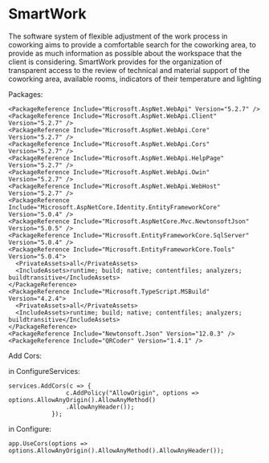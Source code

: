 # SmartWork

The software system of flexible adjustment of the work process in coworking aims to provide a comfortable search for the coworking area, to provide as much information as possible about the workspace that the client is considering. SmartWork provides for the organization of transparent access to the review of technical and material support of the coworking area, available rooms, indicators of their temperature and lighting


Packages:


    <PackageReference Include="Microsoft.AspNet.WebApi" Version="5.2.7" />
    <PackageReference Include="Microsoft.AspNet.WebApi.Client" Version="5.2.7" />
    <PackageReference Include="Microsoft.AspNet.WebApi.Core" Version="5.2.7" />
    <PackageReference Include="Microsoft.AspNet.WebApi.Cors" Version="5.2.7" />
    <PackageReference Include="Microsoft.AspNet.WebApi.HelpPage" Version="5.2.7" />
    <PackageReference Include="Microsoft.AspNet.WebApi.Owin" Version="5.2.7" />
    <PackageReference Include="Microsoft.AspNet.WebApi.WebHost" Version="5.2.7" />
    <PackageReference Include="Microsoft.AspNetCore.Identity.EntityFrameworkCore" Version="5.0.4" />
    <PackageReference Include="Microsoft.AspNetCore.Mvc.NewtonsoftJson" Version="5.0.5" />
    <PackageReference Include="Microsoft.EntityFrameworkCore.SqlServer" Version="5.0.4" />
    <PackageReference Include="Microsoft.EntityFrameworkCore.Tools" Version="5.0.4">
      <PrivateAssets>all</PrivateAssets>
      <IncludeAssets>runtime; build; native; contentfiles; analyzers; buildtransitive</IncludeAssets>
    </PackageReference>
    <PackageReference Include="Microsoft.TypeScript.MSBuild" Version="4.2.4">
      <PrivateAssets>all</PrivateAssets>
      <IncludeAssets>runtime; build; native; contentfiles; analyzers; buildtransitive</IncludeAssets>
    </PackageReference>
    <PackageReference Include="Newtonsoft.Json" Version="12.0.3" />
    <PackageReference Include="QRCoder" Version="1.4.1" />
    
    
    
Add Cors:


  in ConfigureServices:
  
  
    services.AddCors(c => {
                    c.AddPolicy("AllowOrigin", options => options.AllowAnyOrigin().AllowAnyMethod()
                    .AllowAnyHeader());
                });
  in Configure:
  
  
    app.UseCors(options => options.AllowAnyOrigin().AllowAnyMethod().AllowAnyHeader());
